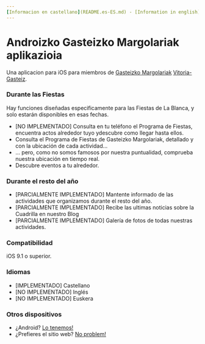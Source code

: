 ```yaml
---
[Informacion en castellano](README.es-ES.md) - [Information in english](README.md)
---
```



# Androizko Gasteizko Margolariak aplikazioia #

Una aplicacion para iOS para miembros de [Gasteizko Margolariak](https://margolariak.com/) [Vitoria-Gasteiz](http://www.vitoria-gasteiz.org/).

### Durante las Fiestas ###

Hay funciones diseñadas especificamente para las Fiestas de La Blanca, y solo estarán disponibles en esas fechas.

* [NO IMPLEMENTADO] Consulta en tu teléfono el Programa de Fiestas, encuentra actos alrededor tuyo ydescubre como llegar hasta ellos.
* Consulta el Programa de Fiestas de Gasteizko Margolariak, detallado y con la ubicación de cada actividad...
* ... pero, como no somos famosos por nuestra puntualidad, comprueba nuestra ubicación en tiempo real.
* Descubre eventos a tu alrededor.


### Durante el resto del año ###

* [PARCIALMENTE IMPLEMENTADO] Mantente informado de las actividades que organizamos durante el resto del año.
* [PARCIALMENTE IMPLEMENTADO] Recibe las ultimas noticias sobre la Cuadrilla en nuestro Blog
* [PARCIALMENTE IMPLEMENTADO] Galería de fotos de todas nuestras actividades.


### Compatibilidad ###

iOS 9.1 o superior.


### Idiomas ###

* [IMPLEMENTADO] Castellano
* [NO IMPLEMENTADO] Inglés
* [NO IMPLEMENTADO] Euskera 


### Otros dispositivos ###

* ¿Android? [Lo tenemos!](https://github.com/GasteizkoMargolariak/GasteizkoMargolariakApp) 
* ¿Prefieres el sitio web? [No problem!](https://github.com/GasteizkoMargolariak/GasteizkoMargolariakWeb)

